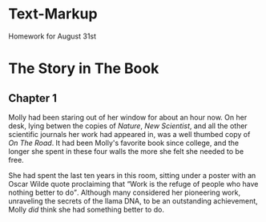# Text-Markup
Homework for August 31st
<html lang="en" dir="ltr">
  <head>
    <meta charset="utf-8">
  </head>
  <body>
    <h1>The Story in The Book</h1>
    <h2>Chapter 1</h2>
    <p>Molly had been staring out of her window for about an hour now. On her desk, lying betwen the copies of <i>Nature</i>, <i>New Scientist</i>, and all the other scientific journals her work had appeared in, was a well thumbed copy of <i>On The Road</i>. It had been Molly's favorite book since college, and the longer she spent in these four walls the more she felt she needed to be free.</p>
    <p>She had spent the last ten years in this room, sitting under a poster with an Oscar Wilde quote proclaiming that <q>Work is the refuge of people who have nothing better to do</q>. Although many considered her pioneering work, unraveling the secrets of the llama <abbrtitle="Dexoyribonucleic acid">DNA</abbr>, to be an outstanding achievement, Molly <em>did</em> think she had something better to do.</p>
  </body>
</html>
